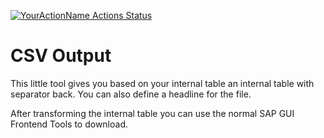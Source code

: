 [![YourActionName Actions Status](https://github.com/reyemsaibot/CSV-Output/workflows/Main/badge.svg)](https://github.com/reyemsaibot/CSV-Output/actions)

# CSV Output
This little tool gives you based on your internal table an internal table with separator back. You can also define a headline for the file.

After transforming the internal table you can use the normal SAP GUI Frontend Tools to download.
